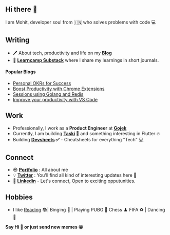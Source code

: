 ## Hi there 👋

I am Mohit, developer soul from 🇮🇳 who solves problems with code 💻


## Writing

- 🖊 About tech, productivity and life on my **[Blog](https://mohitkhare.me/blog/)** 
-  📖 **[Learncamp Substack](http://learncamp.substack.com/)** where I share my learnings in short journals.

#### Popular Blogs
- [Personal OKRs for Success](https://mohitkhare.me/blog/personal-okrs/)
- [Boost Productivity with Chrome Extensions](https://mohitkhare.me/blog/productivity-chrome-extensions/)
- [Sessions using Golang and Redis](https://mohitkhare.me/blog/sessions-in-golang/)
- [Improve your productivity with VS Code](https://mohitkhare.me/blog/producitvity-in-vscode/)

## Work

- Professionally, I work as a **Product Engineer** at **[Gojek](http://gojek.io/)**
- Currently, I am building **[Taski](https://usetaski.com) 🚀** and something interesting in Flutter 🔥
- Building **[Devsheets](http://mohitkhare.me/devsheets) ✅** - Cheatsheets for everything "Tech" 💻

## Connect

- 😎 **[Portfolio](https://mohitkhare.me/)** : All about me
- 💡 **[Twitter](https://twitter.com/mkfeuhrer)** : You'll find all kind of interesting updates here 🎈
- 💼 **[Linkedin](https://www.linkedin.com/in/mohitkhare1996)** - Let's connect, Open to exciting opputunities.


## Hobbies

- I like [Reading](https://www.goodreads.com/user/show/90352684-mohit-khare) 📚| Binging 🎥 | Playing PUBG 🔫 Chess ♟️ FIFA ️⚽️ | Dancing 💃

**Say Hi 👋 or just send new memes 😛**
